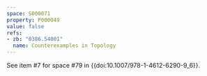 ```yaml
---
space: S000071
property: P000049
value: false
refs:
- zb: "0386.54001"
  name: Counterexamples in Topology
---
```


See item #7 for space #79 in {{doi:10.1007/978-1-4612-6290-9_6}}.
